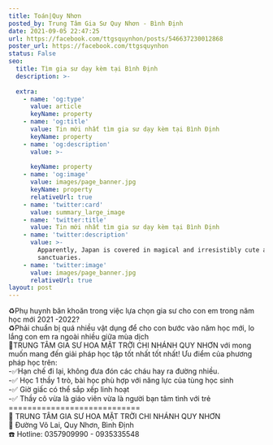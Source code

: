 ```yaml
---
title: Toán|Quy Nhơn
posted_by: Trung Tâm Gia Sư Quy Nhơn - Bình Định
date: 2021-09-05 22:47:25
url: https://facebook.com/ttgsquynhon/posts/546637230012868
poster_url: https://facebook.com/ttgsquynhon
status: False
seo:
  title: Tìm gia sư dạy kèm tại Bình Định
  description: >-
    
  extra:
    - name: 'og:type'
      value: article
      keyName: property
    - name: 'og:title'
      value: Tin mới nhất tìm gia sư dạy kèm tại Bình Định
      keyName: property
    - name: 'og:description'
      value: >-
        
      keyName: property
    - name: 'og:image'
      value: images/page_banner.jpg
      keyName: property
      relativeUrl: true
    - name: 'twitter:card'
      value: summary_large_image
    - name: 'twitter:title'
      value: Tin mới nhất tìm gia sư dạy kèm tại Bình Định
    - name: 'twitter:description'
      value: >-
        Apparently, Japan is covered in magical and irresistibly cute animal
        sanctuaries.
    - name: 'twitter:image'
      value: images/page_banner.jpg
      relativeUrl: true
layout: post
---
```

♻️Phụ huynh băn khoăn trong việc lựa chọn gia sư cho con em trong năm học mới 2021 -2022?<br>♻️Phải chuẩn bị quá nhiều vật dụng để cho con bước vào năm học mới, lo lắng con em ra ngoài nhiều giữa mùa dịch<br>🔰TRUNG TÂM GIA SƯ HOA MẶT TRỜI CHI NHÁNH QUY NHƠN với mong muốn mang đến giải pháp học tập tốt nhất tốt nhất! Ưu điểm của phương pháp học trên:<br>-✅Hạn chế đi lại, không đưa đón các cháu hay ra đường nhiều.<br>-✅ Học 1 thầy 1 trò, bài học phù hợp với năng lực của tùng học sinh<br>-✅ Giờ giấc có thể sắp xếp linh hoạt<br>-✅ Thầy cô vừa là giáo viên vừa là người bạn tâm tình với trẻ<br>============================<br>📖 TRUNG TÂM GIA SƯ HOA MẶT TRỜI CHI NHÁNH QUY NHƠN<br>🚩 Đường Võ Lai, Quy Nhơn, Bình Định<br>☎️ Hotline: 0357909990 - 0935335548
